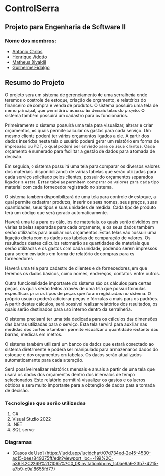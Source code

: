# ControlSerra
## **Projeto para Engenharia de Software II**

### Nome dos membros:
* [Antonio Carlos](https://github.com/antonioN313)
* [Henrique Vidotto](https://github.com/HenriqueVidotto) 
* [Matheus Divaldil](https://github.com/Divaldil)
* [Guilherme Fidalgo](https://github.com/Pepelepew0000)


**Resumo do Projeto**
--
  O projeto será um sistema de gerenciamento de uma serralheria onde teremos o controle de estoque, criação de orçamento, e relatórios do financeiro de compra e venda de produtos. O sistema possuirá uma tela de menu principal, que permitirá o acesso às demais telas do projeto. O sistema também possuirá um cadastro para os funcionários.

  Primeiramente o sistema possuirá uma tela para visualizar, alterar e criar orçamentos, os quais permite calcular os gastos para cada serviço. Um mesmo cliente poderá ter vários orçamentos ligados a ele. A partir dos dados inseridos nesta tela o usuário poderá gerar um relatório em forma de impressão ou PDF, o qual poderá ser enviado para os seus clientes. Cada orçamento é numerado para facilitar a gestão de dados para a tomada de decisão.

  Em seguida, o sistema possuirá uma tela para comparar os diversos valores dos materiais, disponibilizando de várias tabelas que serão utilizadas para cada serviço solicitado pelos clientes, possuindo orçamentos separados ligados a estas. Estas tabelas permitem comparar os valores para cada tipo material com cada fornecedor registrado no sistema. 

  O sistema também disponibilizará de uma tela para controle de estoque, a qual permite cadastrar produtos, inserir os seus nomes, seus preços, suas quantidades, seus tipos e suas unidades de medida. Cada tipo de produto terá um código que será gerado automaticamente.

  Haverá uma tela para os cálculos de materiais, os quais serão divididos em várias tabelas separadas para cada orçamento, e os seus dados também serão utilizados para auxiliar nos orçamentos. Estas telas vão possuir uma ligação direta com os dados das tabelas de comparação de valores. Os resultados destes cálculos retornarão as quantidades de materiais que serão utilizadas e os gastos com cada unidade, podendo serem impressos para serem enviados em forma de relatório de compras para os fornecedores.

  Haverá uma tela para cadastro de clientes e de fornecedores, em que teremos os dados básicos, como nomes, endereços, contatos, entre outros. 

  Outra funcionalidade importante do sistema são os cálculos para certas peças, os quais serão feitos através de uma tela que possui fórmulas específicas para os tipos de peças que foram registradas no sistema. O próprio usuário poderá adicionar peças e fórmulas a mais para os padrões. A partir destes cálculos, será possível realizar relatórios dos resultados, os quais serão destinados para uso interno dentro da serralheria. 

  O sistema precisará ter uma tela dedicada para os cálculos das dimensões das barras utilizadas para o serviço. Esta tela servirá para auxiliar nas medidas dos cortes e também permite visualizar a quantidade restante das barras, medidas em metros.

  O sistema também utilizará um banco de dados que estará conectado ao sistema diretamente e poderá ser manipulado para armazenar os dados do estoque e dos orçamentos em tabelas. Os dados serão atualizados automaticamente para cada alteração.

  Será possível realizar relatórios mensais e anuais a partir de uma tela que usará os dados dos orçamentos dentro dos intervalos de tempo selecionados. Este relatório permitirá visualizar os gastos e os lucros obtidos e será muito importante para a obtenção de dados para a tomada de decisão.



### Tecnologias que serão utilizadas 
1. C# 
2. Visual Studio 2022 
3. .NET 
4. SQL server

### Diagramas
* [Casos de Uso] (https://lucid.app/lucidchart/07d734ed-2e45-4530-ac15-beea849375ff/edit?viewport_loc=-199%2C-539%2C2269%2C1065%2C0_0&invitationId=inv_1c0ae9a6-23b7-4215-a7b9-c9a18655fd77)
